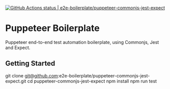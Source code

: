 [![GitHub Actions status | e2e-boilerplate/puppeteer-commonjs-jest-expect](https://github.com/e2e-boilerplate/puppeteer-commonjs-jest-expect/workflows/puppeteer-commonjs-jest-expect/badge.svg)](https://github.com/e2e-boilerplate/puppeteer-commonjs-jest-expect/actions?workflow=puppeteer-commonjs-jest-expect)

# Puppeteer Boilerplate

Puppeteer end-to-end test automation boilerplate, using Commonjs, Jest and Expect.

## Getting Started

git clone git@github.com:e2e-boilerplate/puppeteer-commonjs-jest-expect.git
cd puppeteer-commonjs-jest-expect
npm install
npm run test

